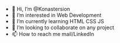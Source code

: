 - 👋 Hi, I’m @Konastersion
- 👀 I’m interested in Web Development
- 🌱 I’m currently learning HTML CSS JS
- 💞️ I’m looking to collaborate on any project 
- 📫 How to reach me mail/LinkedIn

<!---
Konastersion/Konastersion is a ✨ special ✨ repository because its `README.md` (this file) appears on your GitHub profile.
You can click the Preview link to take a look at your changes.
--->
